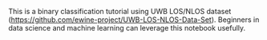 This is a binary classification tutorial using UWB LOS/NLOS dataset (https://github.com/ewine-project/UWB-LOS-NLOS-Data-Set).
Beginners in data science and machine learning can leverage this notebook usefully.